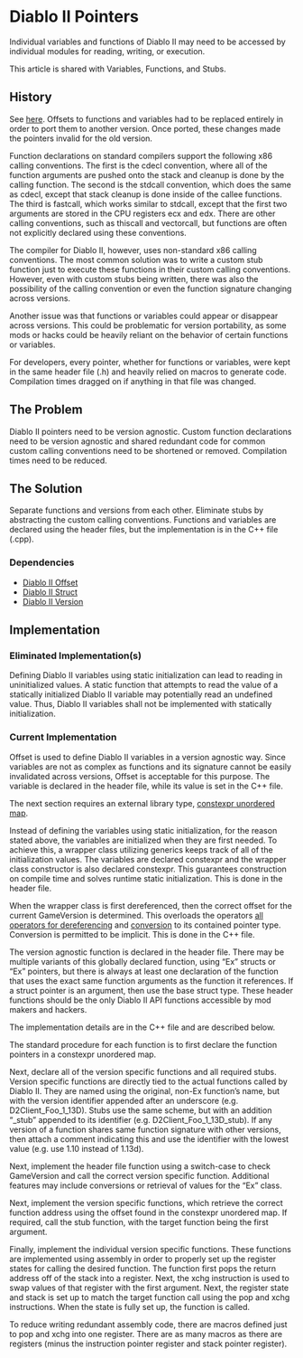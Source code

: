 # Diablo II Pointers

Individual variables and functions of Diablo II may need to be accessed by individual modules for reading, writing, or execution.

This article is shared with Variables, Functions, and Stubs.

## History

See [here](../Version). Offsets to functions and variables had to be replaced entirely in order to port them to another version. Once ported, these changes made the pointers invalid for the old version.

Function declarations on standard compilers support the following x86 calling conventions. The first is the cdecl convention, where all of the function arguments are pushed onto the stack and cleanup is done by the calling function. The second is the stdcall convention, which does the same as cdecl, except that stack cleanup is done inside of the callee functions. The third is fastcall, which works similar to stdcall, except that the first two arguments are stored in the CPU registers ecx and edx. There are other calling conventions, such as thiscall and vectorcall, but functions are often not explicitly declared using these conventions.

The compiler for Diablo II, however, uses non-standard x86 calling conventions. The most common solution was to write a custom stub function just to execute these functions in their custom calling conventions. However, even with custom stubs being written, there was also the possibility of the calling convention or even the function signature changing across versions.

Another issue was that functions or variables could appear or disappear across versions. This could be problematic for version portability, as some mods or hacks could be heavily reliant on the behavior of certain functions or variables.

For developers, every pointer, whether for functions or variables, were kept in the same header file (.h) and heavily relied on macros to generate code. Compilation times dragged on if anything in that file was changed.

## The Problem

Diablo II pointers need to be version agnostic. Custom function declarations need to be version agnostic and shared redundant code for common custom calling conventions need to be shortened or removed. Compilation times need to be reduced. 

## The Solution

Separate functions and versions from each other. Eliminate stubs by abstracting the custom calling conventions. Functions and variables are declared using the header files, but the implementation is in the C++ file (.cpp).

### Dependencies

- [Diablo II Offset](../Offset)
- [Diablo II Struct](../Struct)
- [Diablo II Version](../Version)

## Implementation

### Eliminated Implementation(s)

Defining Diablo II variables using static initialization can lead to reading in uninitialized values. A static function that attempts to read the value of a statically initialized Diablo II variable may potentially read an undefined value. Thus, Diablo II variables shall not be implemented with statically initialization.

### Current Implementation

Offset is used to define Diablo II variables in a version agnostic way. Since variables are not as complex as functions and its signature cannot be easily invalidated across versions, Offset is acceptable for this purpose. The variable is declared in the header file, while its value is set in the C++ file.

The next section requires an external library type, [constexpr unordered map](https://github.com/benjibc/constexpr_hash_map).

Instead of defining the variables using static initialization, for the reason stated above, the variables are initialized when they are first needed. To achieve this, a wrapper class utilizing generics keeps track of all of the initialization values. The variables are declared constexpr and the wrapper class constructor is also declared constexpr. This guarantees construction on compile time and solves runtime static initialization. This is done in the header file.

When the wrapper class is first dereferenced, then the correct offset for the current GameVersion is determined. This overloads the operators [all operators for dereferencing](http://en.cppreference.com/w/cpp/language/operator_member_access) and [conversion](http://en.cppreference.com/w/cpp/language/cast_operator) to its contained pointer type. Conversion is permitted to be implicit. This is done in the C++ file.

The version agnostic function is declared in the header file. There may be multiple variants of this globally declared function, using “Ex” structs or “Ex” pointers, but there is always at least one declaration of the function that uses the exact same function arguments as the function it references. If a struct pointer is an argument, then use the base struct type. These header functions should be the only Diablo II API functions accessible by mod makers and hackers.

The implementation details are in the C++ file and are described below.

The standard procedure for each function is to first declare the function pointers in a constexpr unordered map.

Next, declare all of the version specific functions and all required stubs. Version specific functions are directly tied to the actual functions called by Diablo II. They are named using the original, non-Ex function’s name, but with the version identifier appended after an underscore (e.g. D2Client_Foo_1_13D). Stubs use the same scheme, but with an addition “_stub” appended to its identifier (e.g. D2Client_Foo_1_13D_stub). If any version of a function shares same function signature with other versions, then attach a comment indicating this and use the identifier with the lowest value (e.g. use 1.10 instead of 1.13d).

Next, implement the header file function using a switch-case to check GameVersion and call the correct version specific function. Additional features may include conversions or retrieval of values for the “Ex” class.

Next, implement the version specific functions, which retrieve the correct function address using the offset found in the constexpr unordered map. If required, call the stub function, with the target function being the first argument.

Finally, implement the individual version specific functions. These functions are implemented using assembly in order to properly set up the register states for calling the desired function. The function first pops the return address off of the stack into a register. Next, the xchg instruction is used to swap values of that register with the first argument. Next, the register state and stack is set up to match the target function call using the pop and xchg instructions. When the state is fully set up, the function is called.

To reduce writing redundant assembly code, there are macros defined just to pop and xchg into one register. There are as many macros as there are registers (minus the instruction pointer register and stack pointer register).
